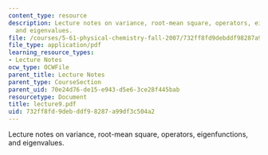 ```yaml
---
content_type: resource
description: Lecture notes on variance, root-mean square, operators, eigenfunctions,
  and eigenvalues.
file: /courses/5-61-physical-chemistry-fall-2007/732ff8fd9debddf98287a99df3c504a2_lecture9.pdf
file_type: application/pdf
learning_resource_types:
- Lecture Notes
ocw_type: OCWFile
parent_title: Lecture Notes
parent_type: CourseSection
parent_uid: 70e24d76-de15-e943-d5e6-3ce28f445bab
resourcetype: Document
title: lecture9.pdf
uid: 732ff8fd-9deb-ddf9-8287-a99df3c504a2
---
```

Lecture notes on variance, root-mean square, operators, eigenfunctions, and eigenvalues.

